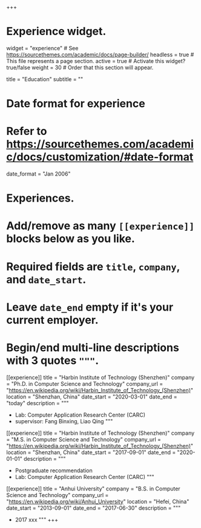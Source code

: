 +++
# Experience widget.
widget = "experience"  # See https://sourcethemes.com/academic/docs/page-builder/
headless = true  # This file represents a page section.
active = true  # Activate this widget? true/false
weight = 30  # Order that this section will appear.

title = "Education"
subtitle = ""

# Date format for experience
#   Refer to https://sourcethemes.com/academic/docs/customization/#date-format
date_format = "Jan 2006"

# Experiences.
#   Add/remove as many `[[experience]]` blocks below as you like.
#   Required fields are `title`, `company`, and `date_start`.
#   Leave `date_end` empty if it's your current employer.
#   Begin/end multi-line descriptions with 3 quotes `"""`.
[[experience]]
  title = "Harbin Institute of Technology (Shenzhen)"
  company = "Ph.D. in Computer Science and Technology"
  company_url = "https://en.wikipedia.org/wiki/Harbin_Institute_of_Technology_(Shenzhen)"
  location = "Shenzhan, China"
  date_start = "2020-03-01"
  date_end = "today"
  description = """
  
  * Lab: Computer Application Research Center (CARC)
  * supervisor: Fang Binxing, Liao Qing
  """

[[experience]]
  title = "Harbin Institute of Technology (Shenzhen)"
  company = "M.S. in Computer Science and Technology"
  company_url = "https://en.wikipedia.org/wiki/Harbin_Institute_of_Technology_(Shenzhen)"
  location = "Shenzhan, China"
  date_start = "2017-09-01"
  date_end = "2020-01-01"
  description = """
  
  * Postgraduate recommendation
  * Lab: Computer Application Research Center (CARC)
  """

[[experience]]
  title = "Anhui University"
  company = "B.S. in Computer Science and Technology"
  company_url = "https://en.wikipedia.org/wiki/Anhui_University"
  location = "Hefei, China"
  date_start = "2013-09-01"
  date_end = "2017-06-30"
  description = """

  - 2017 xxx
  """
+++

